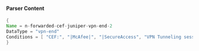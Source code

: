 #### Parser Content
```Java
{
Name = n-forwarded-cef-juniper-vpn-end-2
DataType = "vpn-end"
Conditions = [ "CEF:", "|McAfee|", "|SecureAccess", "VPN Tunneling session ended for user" ]
}
```